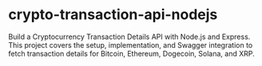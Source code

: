 # crypto-transaction-api-nodejs
Build a Cryptocurrency Transaction Details API with Node.js and Express. This project covers the setup, implementation, and Swagger integration to fetch transaction details for Bitcoin, Ethereum, Dogecoin, Solana, and XRP.
